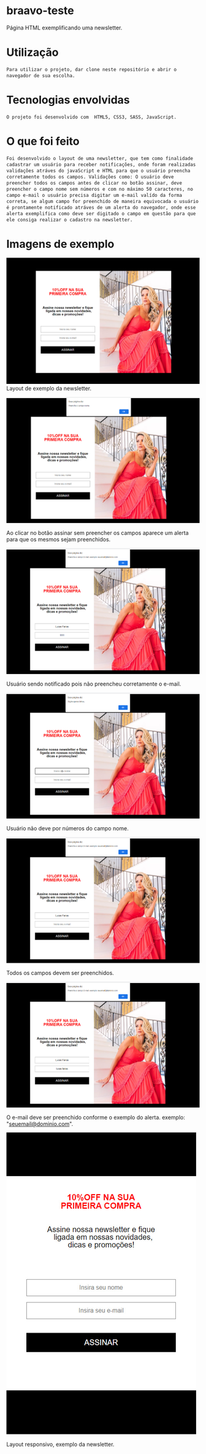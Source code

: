 # braavo-teste

Página HTML exemplificando uma newsletter.

# Utilização 
    Para utilizar o projeto, dar clone neste repositório e abrir o navegador de sua escolha.

# Tecnologias envolvidas 
    O projeto foi desenvolvido com  HTML5, CSS3, SASS, JavaScript.

# O que foi feito
    Foi desenvolvido o layout de uma newsletter, que tem como finalidade cadastrar um usuário para receber notificações, onde foram realizadas validações atráves do javaScript e HTML para que o usuário preencha corretamente todos os campos. Validações como: O usuário deve preencher todos os campos antes de clicar no botão assinar, deve preencher o campo nome sem números e com no máximo 50 caracteres, no campo e-mail o usuário precisa digitar um e-mail valído da forma correta, se algum campo for preenchido de maneira equivocada o usuário é prontamente notificado atráves de um alerta do navegador, onde esse alerta exemplifica como deve ser digitado o campo em questão para que ele consiga realizar o cadastro na newsletter.
 

# Imagens de exemplo
 ![newsletter.jpg](doc/imagens/newsletter.jpg)
 Layout de exemplo da newsletter.

![alerta-para-preencher-os-campos.jpg](doc/imagens/alerta-para-preencher-os-campos.jpg)

 Ao clicar no botão assinar sem preencher os campos aparece um alerta
 para que os mesmos sejam preenchidos.

 ![e-mail-incorreto.jpg](doc/imagens/e-mail-incorreto.jpg)

 Usuário sendo notificado pois não preencheu corretamente o e-mail.

 ![numeros-camponome.jpg](doc/imagens/numeros-camponome.jpg)

Usuário não deve por números do campo nome.

![campos.jpg](doc/imagens/campos.jpg)

Todos os campos devem ser preenchidos.

![e-mail.jpg](doc/imagens/e-mail.jpg)

O e-mail deve ser preenchido conforme o exemplo do alerta.
exemplo: "seuemail@dominio.com".

![layoutMobile.jpg](doc/imagens/layoutMobile.jpg)

Layout responsivo, exemplo da newsletter. 

